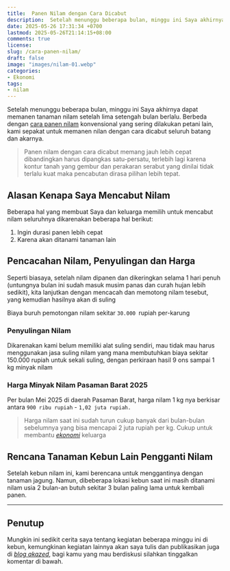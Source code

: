 ```yaml
---
title:  Panen Nilam dengan Cara Dicabut
description:  Setelah menunggu beberapa bulan, minggu ini Saya akhirnya dapat memanen tanaman nilam setelah lima setengah bulan berlalu.  Berbeda dengan cara panen konvensional yang sering dilakukan petani lain, kami sepakat untuk memanen nilan dengan cara dicabut seluruh batang dan akarnya. 
date: 2025-05-26 17:31:34 +0700
lastmod: 2025-05-26T21:14:15+08:00 
comments: true
license: 
slug: /cara-panen-nilam/
draft: false
image: "images/nilam-01.webp"
categories:
- Ekonomi
tags:
- nilam
---
```



Setelah menunggu beberapa bulan, minggu ini Saya akhirnya dapat memanen tanaman nilam setelah lima setengah bulan berlalu.  Berbeda dengan [cara panen nilam](/cara-panen-nilam/) konvensional yang sering dilakukan petani lain, kami sepakat untuk memanen nilan dengan cara dicabut seluruh batang dan akarnya. 

>Panen nilam dengan cara dicabut memang jauh lebih cepat dibandingkan harus dipangkas satu-persatu, terlebih lagi karena kontur tanah yang gembur dan perakaran serabut yang dinilai tidak terlalu kuat maka pencabutan dirasa pilihan lebih tepat.

## Alasan Kenapa Saya Mencabut Nilam
Beberapa hal yang membuat Saya dan keluarga memilih untuk mencabut nilam seluruhnya dikarenakan beberapa hal berikut:
1. Ingin durasi panen lebih cepat
2. Karena akan ditanami tanaman lain

## Pencacahan Nilam, Penyulingan dan Harga
Seperti biasaya, setelah nilam dipanen dan dikeringkan selama 1 hari penuh (untungnya bulan ini sudah masuk musim panas dan curah hujan lebih sedikit), kita lanjutkan dengan mencacah dan memotong nilam tesebut, yang kemudian hasilnya akan di suling

Biaya buruh pemotongan nilam sekitar `30.000 `rupiah per-karung

### Penyulingan Nilam
Dikarenakan kami belum memiliki alat suling sendiri, mau tidak mau harus menggunakan jasa suling nilam yang mana membutuhkan biaya sekitar 150.000 rupiah untuk sekali suling, dengan perkiraan hasil 9 ons sampai 1 kg minyak nilam

### Harga Minyak Nilam Pasaman Barat 2025
Per bulan Mei 2025 di daerah Pasaman Barat, harga nilam 1 kg nya berkisar antara `900 ribu rupiah` - `1,02 juta rupiah.`

>Harga nilam saat ini sudah turun cukup banyak dari bulan-bulan sebelumnya yang bisa mencapai 2 juta rupiah per kg. Cukup untuk membantu *[ekonomi](/categories/ekonomi/)* keluarga


## Rencana Tanaman Kebun Lain Pengganti Nilam
Setelah kebun nilam ini, kami berencana untuk menggantinya dengan tanaman jagung. Namun, dibeberapa lokasi kebun saat ini masih ditanami nilam usia 2 bulan-an butuh sekitar 3 bulan paling lama untuk kembali panen.

---
## Penutup
Mungkin ini sedikit cerita saya tentang kegiatan beberapa minggu ini di kebun, kemungkinan kegiatan lainnya akan saya tulis dan publikasikan juga di *[blog akazed](/)*, bagi kamu yang mau berdiskusi silahkan tinggalkan komentar di bawah.